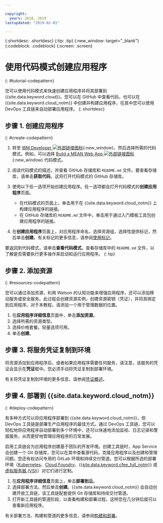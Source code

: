 ```yaml
---

copyright:
  years: 2018, 2019
lastupdated: "2019-02-01"

---
```


{:shortdesc: .shortdesc}
{:tip: .tip}
{:new_window: target="_blank"}
{:codeblock: .codeblock}
{:screen: .screen}

# 使用代码模式创建应用程序
{: #tutorial-codepattern}

您可以使用代码模式来快速创建应用程序并将其部署到 {{site.data.keyword.cloud}}。您可以在 GitHub 中查看代码，也可以在 {{site.data.keyword.cloud_notm}} 中创建并构建应用程序，在其中您可以使用 DevOps 工具链来自动部署应用程序。
{: shortdesc}

## 步骤 1. 创建应用程序
{: #create-codepattern}

1. 转至 [IBM Developer ![外部链接图标](../../icons/launch-glyph.svg "外部链接图标")](https://developer.ibm.com/patterns/){:new_window}，然后选择所需的代码模式。例如，可以选择 [Build a MEAN Web App ![外部链接图标](../../icons/launch-glyph.svg "外部链接图标")](https://developer.ibm.com/patterns/build-a-mean-web-app/){:new_window} 代码模式。

2. 阅读代码模式的描述，并查看 GitHub 存储库和 `README.md` 文件。要查看存储库，请单击**获取代码**，这将打开代码模式的 GitHub 存储库。

3. 使用以下任一选项开始创建应用程序。任一选项都会打开代码模式的**创建应用程序**页面。
    * 在代码模式的页面上，单击用于在 {{site.data.keyword.cloud_notm}} 上构建应用程序的链接。 
    * 在 GitHub 存储库的 `README.md` 文件中，单击用于通过入门模板工具包创建应用程序的链接。 

4. 在**创建应用程序**页面上，对应用程序命名，选择资源组，选择性提供标记，然后单击**创建**。有关标记的更多信息，请参阅[使用标记](/docs/resources/tagging_resources.html#tag)。

  要返回到代码模式，请单击**查看代码模式**。查看存储库中的 `README.md` 文件，以了解是否需要执行更多操作来启动和运行应用程序。
  {: tip}

## 步骤 2. 添加资源
{: #resources-codepattern}

您可以通过添加资源，利用 Watson 的认知功能来增强应用程序，还可以添加移动服务或安全服务。此过程会创建资源实例，创建资源密钥（凭证），并将其绑定到应用程序。对于本教程，请添加一个用于管理数据的位置。

1. 在**应用程序详细信息**页面中，单击**添加资源**。
2. 选择所需的资源类型。 
3. 选择价格套餐。轻量选项可用。
4. 单击**创建**。

## 步骤 3. 将服务凭证复制到环境

将资源添加到应用程序后，或者如果应用程序需要任何服务，请注意，该服务的凭证会显示在**凭证**框中。您必须手动将凭证复制到部署环境。

有关将凭证复制到环境的更多信息，请参阅[凭证概述](/docs/apps/creds_overview.html#credentials_overview)。

## 步骤 4. 部署到 {{site.data.keyword.cloud_notm}}
{: #deploy-codepattern}

有多种方式可以将应用程序部署到 {{site.data.keyword.cloud_notm}}，但 DevOps 工具链是部署生产应用程序的最佳方式。通过 DevOps 工具链，您可以轻松地将应用程序自动部署到多个环境中，还可以快速地添加监视、日志记录和警报服务，从而更好地管理应用程序的日常发展。

启用工具链会为应用程序创建基于团队的开发环境。创建工具链时，App Service 会创建一个 Git 存储库，您可以在其中查看源代码，克隆应用程序以及创建和管理问题。您还有权访问专用的 GitLab 环境和持续交付管道。您可以根据所选的部署环境（[Kubernetes](/docs/containers/container_index.html#container_index)、[Cloud Foundry](/docs/cloud-foundry-public/about-cf.html#about-cf)、[{{site.data.keyword.cfee_full_notm}}](/docs/cloud-foundry/index.html#about) 或[虚拟服务器 (VSI)](/docs/vsi/vsi_index.html)）对它们进行定制。

1. 在**应用程序详细信息**页面上，单击**部署到云**。
2. 选择部署方法，然后单击**创建**。{{site.data.keyword.cloud_notm}} 会自动创建开放工具链，该工具链配套提供 Git 存储库和持续交付管道。
3. 打开新工具链的管道阶段，以查看构建和部署过程，这样您在几分钟后就可以查看新应用程序。

有关部署方法、构建和管道的更多信息，请参阅[构建和部署](/docs/services/ContinuousDelivery/pipeline_build_deploy.html#deliverypipeline_build_deploy)。
